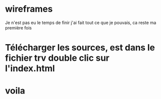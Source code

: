 # wireframes
Je n'est pas eu le temps de finir j'ai fait tout ce que je pouvais, ca reste ma première fois

# Télécharger les sources, est dans le fichier trv double clic sur l'index.html
# voila
